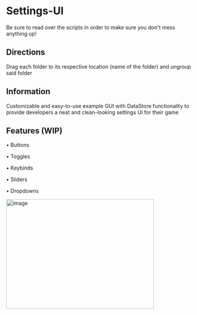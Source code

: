 # Settings-UI #
Be sure to read over the scripts in order to make sure you don't mess anything up!

## Directions ##
Drag each folder to its respective location (name of the folder) and ungroup said folder

## Information ##
Customizable and easy-to-use example GUI with DataStore functionality to provide developers  a neat and clean-looking settings UI for their game

## Features (WIP) ##
• Buttons

• Toggles

• Keybinds

• Sliders

• Dropdowns

<img width="399" height="296" alt="image" src="https://github.com/user-attachments/assets/9c5cb7af-45ae-416c-9d5b-793e7f16109c" />
